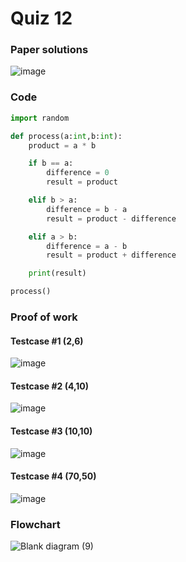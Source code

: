 # Quiz 12
### Paper solutions
![image](https://github.com/user-attachments/assets/8a6fa8a9-e08b-4e2f-91b2-4f279344eef7)

### Code
```.py
import random

def process(a:int,b:int):
    product = a * b

    if b == a:
        difference = 0
        result = product

    elif b > a:
        difference = b - a
        result = product - difference

    elif a > b:
        difference = a - b
        result = product + difference

    print(result)

process()
```

### Proof of work 
#### Testcase #1 (2,6)
![image](https://github.com/user-attachments/assets/2960c230-3889-4c83-8725-44901ca2161c)
#### Testcase #2 (4,10)
![image](https://github.com/user-attachments/assets/0ba95569-dfb1-424e-b05b-2e79dd83637b)
#### Testcase #3 (10,10)
![image](https://github.com/user-attachments/assets/127ffab3-3de9-48b4-8328-34152b1c2268)
#### Testcase #4 (70,50)
![image](https://github.com/user-attachments/assets/461b3489-417a-4638-8e5b-89e620bdec81)

### Flowchart
![Blank diagram (9)](https://github.com/user-attachments/assets/889a6c58-2926-414c-8e74-5a393a8dd5fa)
